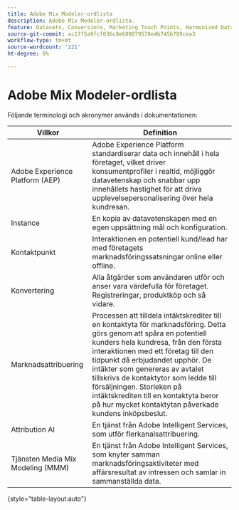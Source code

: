 ```yaml
---
title: Adobe Mix Modeler-ordlista
description: Adobe Mix Modeler-ordlista.
feature: Datasets, Conversions, Marketing Touch Points, Harmonized Data
source-git-commit: ac17f5a9fcf036c8e689879578e4b745b789cea3
workflow-type: tm+mt
source-wordcount: '221'
ht-degree: 0%

---
```


# Adobe Mix Modeler-ordlista

Följande terminologi och akronymer används i dokumentationen:

| Villkor | Definition |
|---|---|
| Adobe Experience Platform (AEP) | Adobe Experience Platform standardiserar data och innehåll i hela företaget, vilket driver konsumentprofiler i realtid, möjliggör datavetenskap och snabbar upp innehållets hastighet för att driva upplevelsepersonalisering över hela kundresan. |
| Instance | En kopia av datavetenskapen med en egen uppsättning mål och konfiguration. |
| Kontaktpunkt | Interaktionen en potentiell kund/lead har med företagets marknadsföringssatsningar online eller offline. |
| Konvertering | Alla åtgärder som användaren utför och anser vara värdefulla för företaget. Registreringar, produktköp och så vidare. |
| Marknadsattribuering | Processen att tilldela intäktskrediter till en kontaktyta för marknadsföring. Detta görs genom att spåra en potentiell kunders hela kundresa, från den första interaktionen med ett företag till den tidpunkt då erbjudandet upphör. De intäkter som genereras av avtalet tillskrivs de kontaktytor som ledde till försäljningen. Storleken på intäktskrediten till en kontaktyta beror på hur mycket kontaktytan påverkade kundens inköpsbeslut. |
| Attribution AI | En tjänst från Adobe Intelligent Services, som utför flerkanalsattribuering. |
| Tjänsten Media Mix Modeling (MMM) | En tjänst från Adobe Intelligent Services, som knyter samman marknadsföringsaktiviteter med affärsresultat av intressen och samlar in sammanställda data. |

{style="table-layout:auto"}

